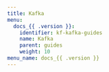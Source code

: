 ```yaml
---
title: Kafka
menu:
  docs_{{ .version }}:
    identifier: kf-kafka-guides
    name: Kafka
    parent: guides
    weight: 10
menu_name: docs_{{ .version }}
---
```

